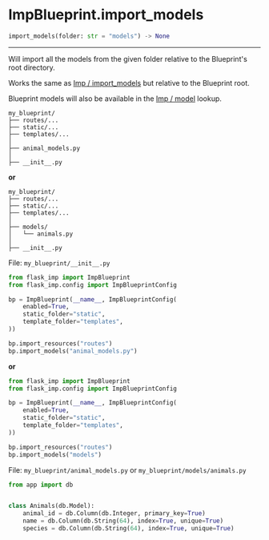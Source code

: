 # ImpBlueprint.import_models

```python
import_models(folder: str = "models") -> None
```

---

Will import all the models from the given folder relative to the Blueprint's root directory.

Works the same as [Imp / import_models](../Imp/Imp-import_models.md) but relative to the Blueprint root.

Blueprint models will also be available in the [Imp / model](../Imp/Imp-model.md) lookup.

```text
my_blueprint/
├── routes/...
├── static/...
├── templates/...
│
├── animal_models.py
│
├── __init__.py
```

**or**

```text
my_blueprint/
├── routes/...
├── static/...
├── templates/...
│
├── models/
│   └── animals.py
│
├── __init__.py
```

File: `my_blueprint/__init__.py`

```python
from flask_imp import ImpBlueprint
from flask_imp.config import ImpBlueprintConfig

bp = ImpBlueprint(__name__, ImpBlueprintConfig(
    enabled=True,
    static_folder="static",
    template_folder="templates",
))

bp.import_resources("routes")
bp.import_models("animal_models.py")
```

**or**

```python
from flask_imp import ImpBlueprint
from flask_imp.config import ImpBlueprintConfig

bp = ImpBlueprint(__name__, ImpBlueprintConfig(
    enabled=True,
    static_folder="static",
    template_folder="templates",
))

bp.import_resources("routes")
bp.import_models("models")
```

File: `my_blueprint/animal_models.py` or `my_blueprint/models/animals.py`

```python
from app import db


class Animals(db.Model):
    animal_id = db.Column(db.Integer, primary_key=True)
    name = db.Column(db.String(64), index=True, unique=True)
    species = db.Column(db.String(64), index=True, unique=True)
```




